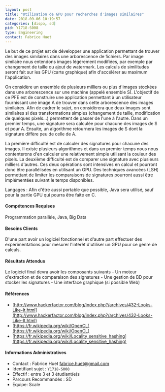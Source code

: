 ```yaml
---
layout: post
title: "Utilisation de GPU pour recherches d'images similaires"
date: 2018-09-06 10:19:57
categories: [dispo, sd]
pid: Y1718-S008
type: Engineering
contact: Fabrice Huet
---
```

       
Le but de ce projet est de développer une application permettant de trouver des images similaires dans une arborescence de fichiers. Par image similaire nous entendons images légèrement modifiées, par exemple par changement de taille ou ajout de watermark. Les calculs de similitudes seront fait sur les GPU (carte graphique) afin d'accélérer au maximum l'application. 

On considère un ensemble de plusieurs milliers ou plus d'images stockées dans une arborescence sur une machine (appelé ensemble S). L'objectif de ce PFE est de construire une application permettant à un utilisateur fournissant une image A de trouver dans cette arborescence des images similaires. Afin de cadrer le sujet, on considèrera que deux images sont similaires si des transformations simples (changement de taille, modification de quelques pixels...) permettent de passer de l'une à l'autre. Dans un premier temps, une signature sera calculée pour chacune des images de S et pour A. Ensuite, un algorithme retournera les images de S dont la signature diffère peu de celle de A. 

La première difficulté est de calculer des signatures pour chacune des images. Il existe plusieurs algorithmes et dans un premier temps nous nous contenterons d'en calculer une relativement simple utilisant la couleur des pixels. La deuxième difficulté est de comparer une signature avec plusieurs milliers d'autres. Ces deux opérations sont intensives en calcul et pourront donc être parallélisées en utilisant un GPU.  Des techniques avancées (LSH) permettant de limiter les comparaisons de signatures pourront aussi être implémentées suivant le temps disponibles. 


Langages : 
Afin d'être aussi portable que possible, Java sera utilisé, sauf pour la partie GPU qui pourra être faite en C. 
    



#### Compétences Requises
Programmation parallèle, Java, Big Data 



     

#### Besoins Clients
D'une part avoir un logiciel fonctionnel et d'autre part effectuer des expérimentations pour mesurer l'intérêt d'utiliser un GPU pour ce genre de calculs. 

#### Résultats Attendus
 Le logiciel final devra avoir les composants suivants
     - Un moteur d'extraction et de comparaison des signatures
     - Une gestion de BD pour stocker les signatures
     - Une interface graphique (si possible Web)


#### Références

  * [http://www.hackerfactor.com/blog/index.php?/archives/432-Looks-Like-It.html](http://www.hackerfactor.com/blog/index.php?/archives/432-Looks-Like-It.html)
  * [https://fr.wikipedia.org/wiki/OpenCL](https://fr.wikipedia.org/wiki/OpenCL)
  * [https://fr.wikipedia.org/wiki/Locality_sensitive_hashing](https://fr.wikipedia.org/wiki/Locality_sensitive_hashing)

#### Informations Administratives
  * Contact : Fabrice Huet <fabrice.huet@gmail.com>
  * Identifiant sujet : `Y1718-S008`
  * Effectif : entre 3 et 3 étudiant(e)s
  * Parcours Recommandés : SD
  * Équipe: Scale

     